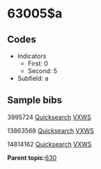 # 63005$a

## Codes

-   Indicators
    -   First: 0
    -   Second: 5
-   Subfield: a

## Sample bibs

3995724 [Quicksearch](https://search.library.yale.edu/catalog/3995724) [VXWS](http://prodorbis.library.yale.edu:7014/vxws/GetHoldingsService?bibId=3995724)

13863568 [Quicksearch](https://search.library.yale.edu/catalog/13863568) [VXWS](http://prodorbis.library.yale.edu:7014/vxws/GetHoldingsService?bibId=13863568)

14814162 [Quicksearch](https://search.library.yale.edu/catalog/14814162) [VXWS](http://prodorbis.library.yale.edu:7014/vxws/GetHoldingsService?bibId=14814162)

**Parent topic:**[630](../../tags/630/630.md)

